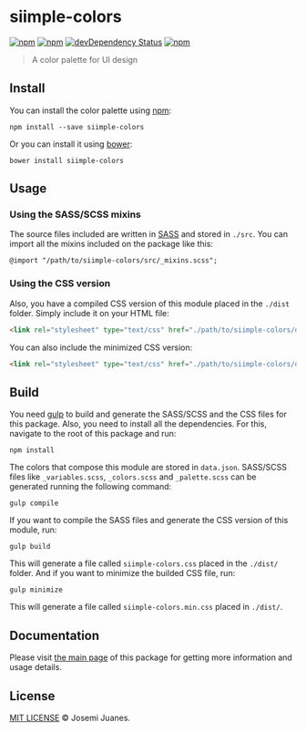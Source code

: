 # siimple-colors

[![npm](https://img.shields.io/npm/v/siimple-colors.svg?style=flat-square)](https://www.npmjs.com/package/siimple-colors)
[![npm](https://img.shields.io/npm/dt/siimple-colors.svg?style=flat-square)](https://www.npmjs.com/package/siimple-colors)
[![devDependency Status](https://david-dm.org/siimple/siimple-colors/dev-status.svg?style=flat-square)](https://david-dm.org/siimple/siimple-colors#info=devDependencies)
[![npm](https://img.shields.io/npm/l/siimple-colors.svg?style=flat-square)](https://github.com/siimpl/siimple-colors)

> A color palette for UI design

## Install

You can install the color palette using [npm](https://npmjs.com/package/siimple-colors):

```
npm install --save siimple-colors
```

Or you can install it using [bower](http://bower.io):

```
bower install siimple-colors
```

## Usage

### Using the SASS/SCSS mixins

The source files included are written in [SASS](http://sass-lang.com/) and stored in `./src`. You can import all the mixins included on the package like this:

```sass-lang
@import "/path/to/siimple-colors/src/_mixins.scss";
```

### Using the CSS version

Also, you have a compiled CSS version of this module placed in the `./dist` folder. Simply include it on your HTML file:

```html
<link rel="stylesheet" type="text/css" href="./path/to/siimple-colors/dist/siimple-colors.css">
```

You can also include the minimized CSS version:

```html
<link rel="stylesheet" type="text/css" href="./path/to/siimple-colors/dist/siimple-colors.min.css">
```

## Build

You need [gulp](http://gulpjs.com) to build and generate the SASS/SCSS and the CSS files for this package. Also, you need to install all the dependencies. For this, navigate to the root of this package and run:

```
npm install
```

The colors that compose this module are stored in `data.json`. SASS/SCSS files like `_variables.scss`, `_colors.scss` and `_palette.scss` can be generated running the following command:

```
gulp compile
```

If you want to compile the SASS files and generate the CSS version of this module, run:

```
gulp build
```

This will generate a file called `siimple-colors.css` placed in the `./dist/` folder. And if you want to minimize the builded CSS file, run:

```
gulp minimize
```

This will generate a file called `siimple-colors.min.css` placed in `./dist/`.

## Documentation

Please visit [the main page](http://siimple.juanes.xyz/colors) of this package for getting more information and usage details.

## License

[MIT LICENSE](./LICENSE) &copy; Josemi Juanes.
